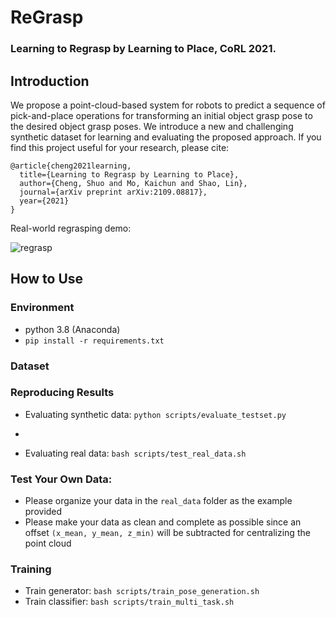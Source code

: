 # ReGrasp

### Learning to Regrasp by Learning to Place, CoRL 2021.

## Introduction
We propose a point-cloud-based system for robots to predict a sequence of pick-and-place operations for transforming an initial object grasp pose to the desired object grasp poses. We introduce a new and challenging synthetic dataset for learning and evaluating the proposed approach. If you find this project useful for your research, please cite: 


```
@article{cheng2021learning,
  title={Learning to Regrasp by Learning to Place},
  author={Cheng, Shuo and Mo, Kaichun and Shao, Lin},
  journal={arXiv preprint arXiv:2109.08817},
  year={2021}
}

```
Real-world regrasping demo:

![regrasp](imgs/demo.gif)

## How to Use

### Environment
* python 3.8 (Anaconda)
* ``pip install -r requirements.txt``

### Dataset



### Reproducing Results

* Evaluating synthetic data: ``python scripts/evaluate_testset.py``
* 

* Evaluating real data: ``bash scripts/test_real_data.sh``


### Test Your Own Data:
* Please organize your data in the ``real_data`` folder as the example provided
* Please make your data as clean and complete as possible since an offset ``(x_mean, y_mean, z_min)`` will be subtracted for centralizing the point cloud


### Training
* Train generator: ``bash scripts/train_pose_generation.sh``
* Train classifier: ``bash scripts/train_multi_task.sh``
